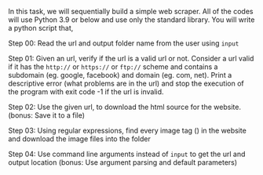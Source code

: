 In this task, we will sequentially build a simple web scraper. All of
the codes will use Python 3.9 or below and use only the standard
library.
You will write a python script that,


Step 00: Read the url and output folder name from the user using
`input`


Step 01: Given an url, verify if the url is a valid url or not.
Consider a url valid if it has the `http://` or `https://` or `ftp://`
scheme and contains a subdomain (eg. google, facebook) and domain (eg.
com, net). Print a descriptive error (what problems are in the url)
and stop the execution of the program with exit code -1 if the url is
invalid.


Step 02: Use the given url, to download the html source for the
website. (bonus: Save it to a file)


Step 03: Using regular expressions, find every image tag (<img>) in
the website and download the image files into the folder


Step 04: Use command line arguments instead of `input` to get the url
and output location (bonus: Use argument parsing and default
parameters)
